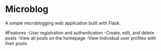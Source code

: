 # Microblog
A simple microblogging web application built with Flask.

#Features
-User registration and authentication
-Create, edit, and delete posts
-View all posts on the homepage
-View individual user profiles with their posts
